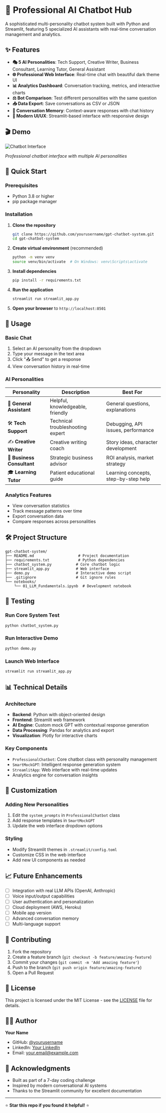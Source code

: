# 🤖 Professional AI Chatbot Hub

A sophisticated multi-personality chatbot system built with Python and Streamlit, featuring 5 specialized AI assistants with real-time conversation management and analytics.

## ✨ Features

- **🎭 5 AI Personalities**: Tech Support, Creative Writer, Business Consultant, Learning Tutor, General Assistant
- **🌐 Professional Web Interface**: Real-time chat with beautiful dark theme UI
- **📊 Analytics Dashboard**: Conversation tracking, metrics, and interactive charts
- **⚖️ Bot Comparison**: Test different personalities with the same question
- **📥 Data Export**: Save conversations as CSV or JSON
- **💬 Conversation Memory**: Context-aware responses with chat history
- **🎨 Modern UI/UX**: Streamlit-based interface with responsive design

## 🎬 Demo

![Chatbot Interface](screenshots/chatbot-demo.gif)

*Professional chatbot interface with multiple AI personalities*

## 🚀 Quick Start

### Prerequisites

- Python 3.8 or higher
- pip package manager

### Installation

1. **Clone the repository**
   ```bash
   git clone https://github.com/yourusername/gpt-chatbot-system.git
   cd gpt-chatbot-system
   ```

2. **Create virtual environment** (recommended)
   ```bash
   python -m venv venv
   source venv/bin/activate  # On Windows: venv\Scripts\activate
   ```

3. **Install dependencies**
   ```bash
   pip install -r requirements.txt
   ```

4. **Run the application**
   ```bash
   streamlit run streamlit_app.py
   ```

5. **Open your browser** to `http://localhost:8501`

## 🎯 Usage

### Basic Chat
1. Select an AI personality from the dropdown
2. Type your message in the text area
3. Click "📤 Send" to get a response
4. View conversation history in real-time

### AI Personalities

| Personality | Description | Best For |
|-------------|-------------|----------|
| 🤖 **General Assistant** | Helpful, knowledgeable, friendly | General questions, explanations |
| 🛠️ **Tech Support** | Technical troubleshooting expert | Debugging, API issues, performance |
| ✍️ **Creative Writer** | Creative writing coach | Story ideas, character development |
| 💼 **Business Consultant** | Strategic business advisor | ROI analysis, market strategy |
| 🎓 **Learning Tutor** | Patient educational guide | Learning concepts, step-by-step help |

### Analytics Features
- View conversation statistics
- Track message patterns over time
- Export conversation data
- Compare responses across personalities

## 🛠️ Project Structure

```
gpt-chatbot-system/
├── README.md                    # Project documentation
├── requirements.txt             # Python dependencies
├── chatbot_system.py           # Core chatbot logic
├── streamlit_app.py            # Web interface
├── demo.py                     # Interactive demo script
├── .gitignore                  # Git ignore rules
└── notebooks/
    └── 01_LLM_Fundamentals.ipynb  # Development notebook
```

## 🧪 Testing

### Run Core System Test
```bash
python chatbot_system.py
```

### Run Interactive Demo
```bash
python demo.py
```

### Launch Web Interface
```bash
streamlit run streamlit_app.py
```

## 📊 Technical Details

### Architecture
- **Backend**: Python with object-oriented design
- **Frontend**: Streamlit web framework
- **AI Engine**: Custom mock GPT with contextual response generation
- **Data Processing**: Pandas for analytics and export
- **Visualization**: Plotly for interactive charts

### Key Components
- `ProfessionalChatbot`: Core chatbot class with personality management
- `SmartMockGPT`: Intelligent response generation system
- `StreamlitApp`: Web interface with real-time updates
- Analytics engine for conversation insights

## 🎨 Customization

### Adding New Personalities
1. Edit the `system_prompts` in `ProfessionalChatbot` class
2. Add response templates in `SmartMockGPT`
3. Update the web interface dropdown options

### Styling
- Modify Streamlit themes in `.streamlit/config.toml`
- Customize CSS in the web interface
- Add new UI components as needed

## 📈 Future Enhancements

- [ ] Integration with real LLM APIs (OpenAI, Anthropic)
- [ ] Voice input/output capabilities
- [ ] User authentication and personalization
- [ ] Cloud deployment (AWS, Heroku)
- [ ] Mobile app version
- [ ] Advanced conversation memory
- [ ] Multi-language support

## 🤝 Contributing

1. Fork the repository
2. Create a feature branch (`git checkout -b feature/amazing-feature`)
3. Commit your changes (`git commit -m 'Add amazing feature'`)
4. Push to the branch (`git push origin feature/amazing-feature`)
5. Open a Pull Request

## 📝 License

This project is licensed under the MIT License - see the [LICENSE](LICENSE) file for details.

## 👨‍💻 Author

**Your Name**
- GitHub: [@yourusername](https://github.com/yourusername)
- LinkedIn: [Your LinkedIn](https://linkedin.com/in/yourprofile)
- Email: your.email@example.com

## 🙏 Acknowledgments

- Built as part of a 7-day coding challenge
- Inspired by modern conversational AI systems
- Thanks to the Streamlit community for excellent documentation

---

⭐ **Star this repo if you found it helpful!** ⭐